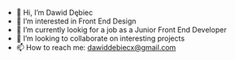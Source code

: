 - 👋 Hi, I’m Dawid Dębiec
- 👀 I’m interested in Front End Design
- 🌱 I’m currently lookig for a job as a Junior Front End Developer
- 💞️ I’m looking to collaborate on interesting projects
- 📫 How to reach me: dawiddebiecx@gmail.com

<!---
Dawidx3p/Dawidx3p is a ✨ special ✨ repository because its `README.md` (this file) appears on your GitHub profile.
You can click the Preview link to take a look at your changes.
--->
